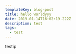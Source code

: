 ```yaml
---
templateKey: blog-post
title: hello worldyyy
date: 2019-01-14T16:02:19.222Z
description: test
tags:
  - test
---
```

testip
